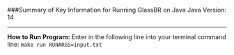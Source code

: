 ###Summary of Key Information for Running GlassBR on Java
Java Version: 14

------------------------------------------------------------
**How to Run Program:**
Enter in the following line into your terminal command line: 
`make run RUNARGS=input.txt`
